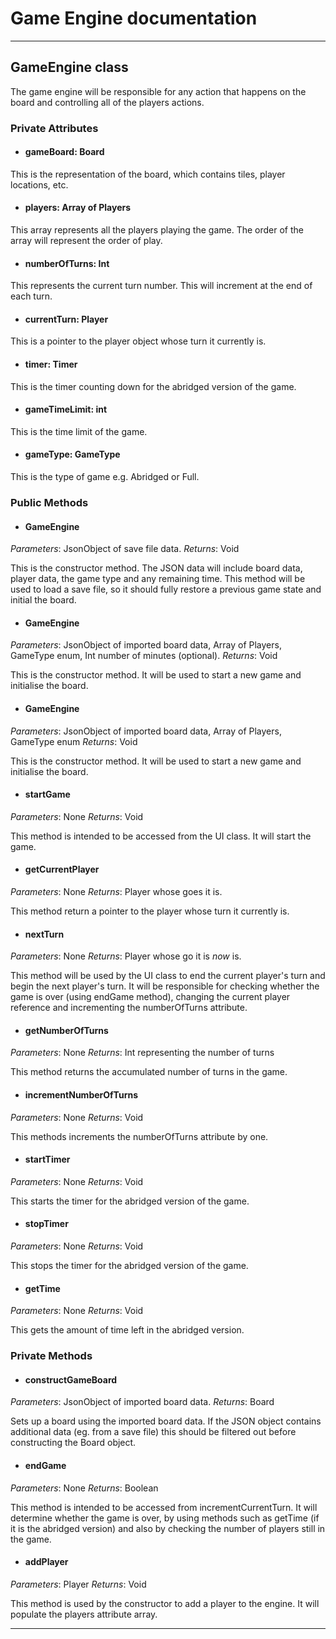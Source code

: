 # Game Engine documentation
---
## GameEngine class

The game engine will be responsible for any action that happens on the board and controlling all of the players actions.

### Private Attributes

- #### gameBoard: Board
This is the representation of the board, which contains tiles, player locations, etc.

- #### players: Array of Players
This array represents all the players playing the game. The order of the array will represent the order of play.

- #### numberOfTurns: Int
This represents the current turn number. This will increment at the end of each turn.

- #### currentTurn: Player
This is a pointer to the player object whose turn it currently is.

- #### timer: Timer
This is the timer counting down for the abridged version of the game. 

- #### gameTimeLimit: int
This is the time limit of the game.

- #### gameType: GameType
This is the type of game e.g. Abridged or Full.

### Public Methods

- #### GameEngine
*Parameters*: JsonObject of save file data.
*Returns*: Void

This is the constructor method. The JSON data will include board data, player data, the game type and any remaining time. This method will be used to load a save file, so it should fully restore a previous game state and initial the board.

- #### GameEngine
*Parameters*: JsonObject of imported board data, Array of Players, GameType enum, Int number of minutes (optional).
*Returns*: Void

This is the constructor method. It will be used to start a new game and initialise the board.

- #### GameEngine
*Parameters*: JsonObject of imported board data, Array of Players, GameType enum
*Returns*: Void

This is the constructor method. It will be used to start a new game and initialise the board.

- #### startGame
*Parameters*: None
*Returns*: Void

This method is intended to be accessed from the UI class. It will start the game.

- #### getCurrentPlayer
*Parameters*: None
*Returns*: Player whose goes it is.

This method return a pointer to the player whose turn it currently is.

- #### nextTurn
*Parameters*: None
*Returns*: Player whose go it is _now_ is.

This method will be used by the UI class to end the current player's turn and begin the next player's turn. It will be responsible for checking whether the game is over (using endGame method), changing the current player reference and incrementing the numberOfTurns attribute.

- #### getNumberOfTurns
*Parameters*: None
*Returns*: Int representing the number of turns

This method returns the accumulated number of turns in the game.

- #### incrementNumberOfTurns
*Parameters*: None
*Returns*: Void

This methods increments the numberOfTurns attribute by one.

- #### startTimer
*Parameters*: None
*Returns*: Void

This starts the timer for the abridged version of the game.

- #### stopTimer
*Parameters*: None
*Returns*: Void

This stops the timer for the abridged version of the game.

- #### getTime
*Parameters*: None
*Returns*: Void

This gets the amount of time left in the abridged version.

### Private Methods

- #### constructGameBoard
*Parameters*: JsonObject of imported board data.
*Returns*: Board

Sets up a board using the imported board data. If the JSON object contains additional data (eg. from a save file) this should be filtered out before constructing the Board object.

- #### endGame
*Parameters*: None
*Returns*: Boolean

This method is intended to be accessed from incrementCurrentTurn. It will determine whether the game is over, by using methods such as getTime (if it is the abridged version) and also by checking the number of players still in the game.

- #### addPlayer
*Parameters*: Player
*Returns*: Void

This method is used by the constructor to add a player to the engine. It will populate the players attribute array.

---